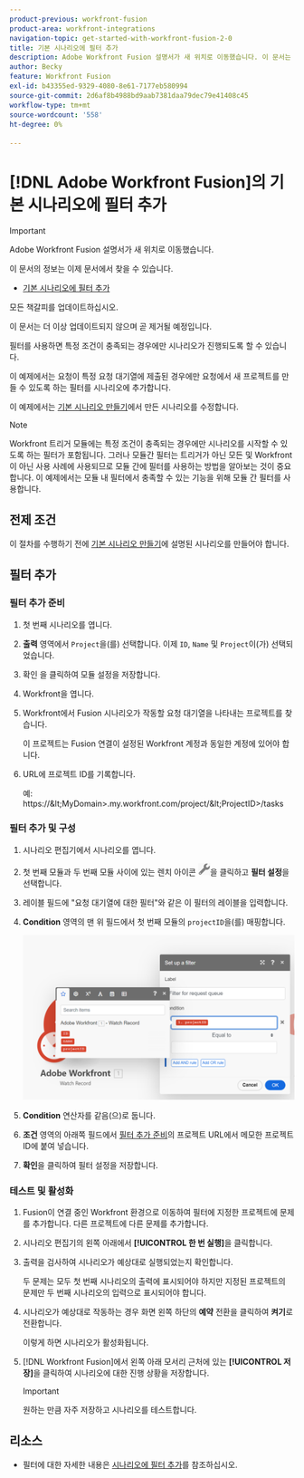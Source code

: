 ```yaml
---
product-previous: workfront-fusion
product-area: workfront-integrations
navigation-topic: get-started-with-workfront-fusion-2-0
title: 기본 시나리오에 필터 추가
description: Adobe Workfront Fusion 설명서가 새 위치로 이동했습니다. 이 문서는 더 이상 사용되지 않지만, 이 기능을 다루는 새 문서에 대한 링크를 포함합니다.
author: Becky
feature: Workfront Fusion
exl-id: b43355ed-9329-4080-8e61-7177eb580994
source-git-commit: 2d6af8b4988bd9aab7381daa79dec79e41408c45
workflow-type: tm+mt
source-wordcount: '558'
ht-degree: 0%

---
```


# [!DNL Adobe Workfront Fusion]의 기본 시나리오에 필터 추가

>[!IMPORTANT]
>
>Adobe Workfront Fusion 설명서가 새 위치로 이동했습니다.
>
>이 문서의 정보는 이제 문서에서 찾을 수 있습니다.
>
>* [기본 시나리오에 필터 추가](https://experienceleague.adobe.com/docs/workfront-fusion/using/build-practice-scenarios/add-filter-basic-scenario.html)
>
>모든 책갈피를 업데이트하십시오.
>
>이 문서는 더 이상 업데이트되지 않으며 곧 제거될 예정입니다.

필터를 사용하면 특정 조건이 충족되는 경우에만 시나리오가 진행되도록 할 수 있습니다.

이 예제에서는 요청이 특정 요청 대기열에 제출된 경우에만 요청에서 새 프로젝트를 만들 수 있도록 하는 필터를 시나리오에 추가합니다.

이 예제에서는 [기본 시나리오 만들기](/help/quicksilver/workfront-fusion/get-started/build-practice-scenarios/create-simple-scenario.md)에서 만든 시나리오를 수정합니다.

>[!NOTE]
>
>Workfront 트리거 모듈에는 특정 조건이 충족되는 경우에만 시나리오를 시작할 수 있도록 하는 필터가 포함됩니다. 그러나 모듈간 필터는 트리거가 아닌 모든 및 Workfront이 아닌 사용 사례에 사용되므로 모듈 간에 필터를 사용하는 방법을 알아보는 것이 중요합니다. 이 예제에서는 모듈 내 필터에서 충족할 수 있는 기능을 위해 모듈 간 필터를 사용합니다.

## 전제 조건

이 절차를 수행하기 전에 [기본 시나리오 만들기](/help/quicksilver/workfront-fusion/get-started/build-practice-scenarios/create-simple-scenario.md)에 설명된 시나리오를 만들어야 합니다.

## 필터 추가

### 필터 추가 준비

1. 첫 번째 시나리오를 엽니다.
1. **출력** 영역에서 `Project`을(를) 선택합니다.
이제 `ID`, `Name` 및 `Project`이(가) 선택되었습니다.
1. 확인 을 클릭하여 모듈 설정을 저장합니다.
1. Workfront을 엽니다.
1. Workfront에서 Fusion 시나리오가 작동할 요청 대기열을 나타내는 프로젝트를 찾습니다.

   이 프로젝트는 Fusion 연결이 설정된 Workfront 계정과 동일한 계정에 있어야 합니다.

1. URL에 프로젝트 ID를 기록합니다.

   예: https://\&lt;MyDomain\>.my.workfront.com/project/\&lt;ProjectID\>/tasks

### 필터 추가 및 구성

1. 시나리오 편집기에서 시나리오를 엽니다.
1. 첫 번째 모듈과 두 번째 모듈 사이에 있는 렌치 아이콘 ![렌치 아이콘](assets/wrench-icon.png)을 클릭하고 **필터 설정**&#x200B;을 선택합니다.
1. 레이블 필드에 &quot;요청 대기열에 대한 필터&quot;와 같은 이 필터의 레이블을 입력합니다.
1. **Condition** 영역의 맨 위 필드에서 첫 번째 모듈의 `projectID`을(를) 매핑합니다.

   ![맵 프로젝트 ID](assets/map-proj-id.png)
1. **Condition** 연산자를 같음(으)로 둡니다.
1. **조건** 영역의 아래쪽 필드에서 [필터 추가 준비](#prepare-to-add-the-filter)의 프로젝트 URL에서 메모한 프로젝트 ID에 붙여 넣습니다.
1. **확인**&#x200B;을 클릭하여 필터 설정을 저장합니다.

### 테스트 및 활성화

1. Fusion이 연결 중인 Workfront 환경으로 이동하여 필터에 지정한 프로젝트에 문제를 추가합니다. 다른 프로젝트에 다른 문제를 추가합니다.
1. 시나리오 편집기의 왼쪽 아래에서 **[!UICONTROL 한 번 실행]**&#x200B;을 클릭합니다.
1. 출력을 검사하여 시나리오가 예상대로 실행되었는지 확인합니다.

   두 문제는 모두 첫 번째 시나리오의 출력에 표시되어야 하지만 지정된 프로젝트의 문제만 두 번째 시나리오의 입력으로 표시되어야 합니다.
1. 시나리오가 예상대로 작동하는 경우 화면 왼쪽 하단의 **예약** 전환을 클릭하여 **켜기**&#x200B;로 전환합니다.

   이렇게 하면 시나리오가 활성화됩니다.
1. [!DNL Workfront Fusion]에서 왼쪽 아래 모서리 근처에 있는 **[!UICONTROL 저장]**&#x200B;을 클릭하여 시나리오에 대한 진행 상황을 저장합니다.

   >[!IMPORTANT]
   >
   >원하는 만큼 자주 저장하고 시나리오를 테스트합니다.

## 리소스

* 필터에 대한 자세한 내용은 [시나리오에 필터 추가](/help/quicksilver/workfront-fusion/scenarios/add-a-filter-to-a-scenario.md)를 참조하십시오.
